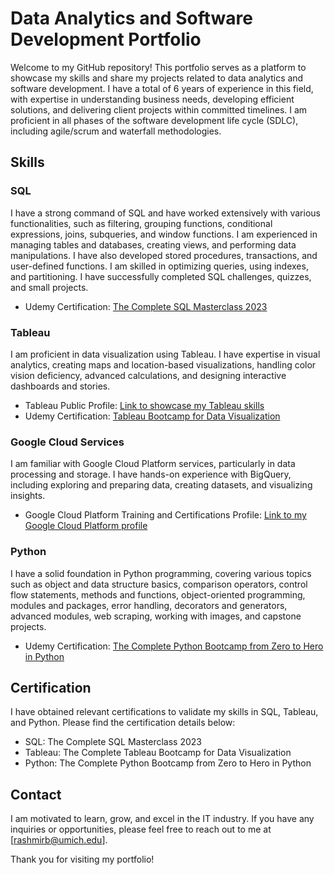 # Data Analytics and Software Development Portfolio

Welcome to my GitHub repository! This portfolio serves as a platform to showcase my skills and share my projects related to data analytics and software development. I have a total of 6 years of experience in this field, with expertise in understanding business needs, developing efficient solutions, and delivering client projects within committed timelines. I am proficient in all phases of the software development life cycle (SDLC), including agile/scrum and waterfall methodologies.

## Skills

### SQL
I have a strong command of SQL and have worked extensively with various functionalities, such as filtering, grouping functions, conditional expressions, joins, subqueries, and window functions. I am experienced in managing tables and databases, creating views, and performing data manipulations. I have also developed stored procedures, transactions, and user-defined functions. I am skilled in optimizing queries, using indexes, and partitioning. I have successfully completed SQL challenges, quizzes, and small projects.

- Udemy Certification: [The Complete SQL Masterclass 2023](https://www.linkedin.com/in/rashmi-bhutada/details/certifications/)

### Tableau
I am proficient in data visualization using Tableau. I have expertise in visual analytics, creating maps and location-based visualizations, handling color vision deficiency, advanced calculations, and designing interactive dashboards and stories.

- Tableau Public Profile: [Link to showcase my Tableau skills](https://public.tableau.com/app/profile/rashmi.bhutada)
- Udemy Certification: [Tableau Bootcamp for Data Visualization](https://www.linkedin.com/in/rashmi-bhutada/details/certifications/)

### Google Cloud Services
I am familiar with Google Cloud Platform services, particularly in data processing and storage. I have hands-on experience with BigQuery, including exploring and preparing data, creating datasets, and visualizing insights.

- Google Cloud Platform Training and Certifications Profile: [Link to my Google Cloud Platform profile](https://partner.cloudskillsboost.google/public_profiles/a1edd24f-41b1-43ba-8cd5-8fb83897a739)

### Python
I have a solid foundation in Python programming, covering various topics such as object and data structure basics, comparison operators, control flow statements, methods and functions, object-oriented programming, modules and packages, error handling, decorators and generators, advanced modules, web scraping, working with images, and capstone projects.

- Udemy Certification: [The Complete Python Bootcamp from Zero to Hero in Python](https://www.linkedin.com/in/rashmi-bhutada/details/certifications/)

## Certification
I have obtained relevant certifications to validate my skills in SQL, Tableau, and Python. Please find the certification details below:

- SQL: The Complete SQL Masterclass 2023
- Tableau: The Complete Tableau Bootcamp for Data Visualization
- Python: The Complete Python Bootcamp from Zero to Hero in Python

## Contact
I am motivated to learn, grow, and excel in the IT industry. If you have any inquiries or opportunities, please feel free to reach out to me at [rashmirb@umich.edu].

Thank you for visiting my portfolio!
